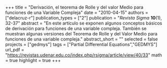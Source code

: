 +++
title = "Derivación, el teorema de Rolle y del valor Medio para funciones de una Variable Compleja"
date = "2010-04-15"
authors = ["delacruz-r"]
publication_types = ["2"]
publication = "*Revista Sigma* **10**(1), 32-37"
abstract = "En este artículo se exponen algunos conceptos básicos de derivación para funciones de una variable compleja. También se muestran algunas versiones del Teorema de Rolle y del Valor Medio para funciones de una variable compleja."
abstract_short = ""
selected = false
projects = ["gedmys"]
tags = ["Partial Differential Equations","GEDMYS"]
url_pdf = "https://revistas.udenar.edu.co/index.php/rsigma/article/view/40/33"
math = true
highlight = true
+++
